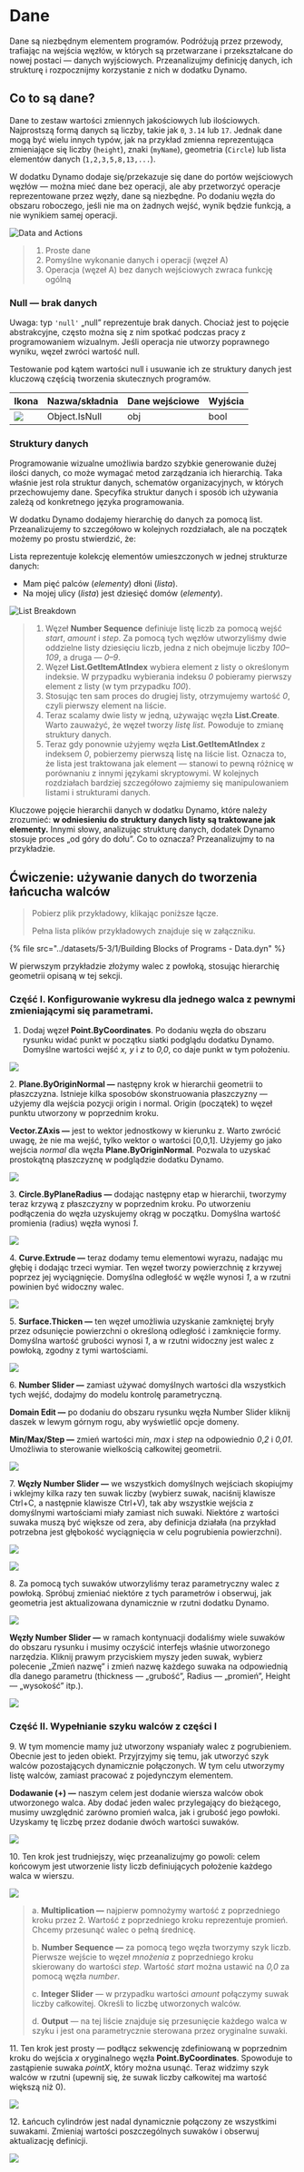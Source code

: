 # Dane

Dane są niezbędnym elementem programów. Podróżują przez przewody, trafiając na wejścia węzłów, w których są przetwarzane i przekształcane do nowej postaci — danych wyjściowych. Przeanalizujmy definicję danych, ich strukturę i rozpocznijmy korzystanie z nich w dodatku Dynamo.

## Co to są dane?

Dane to zestaw wartości zmiennych jakościowych lub ilościowych. Najprostszą formą danych są liczby, takie jak `0`, `3.14` lub `17`. Jednak dane mogą być wielu innych typów, jak na przykład zmienna reprezentująca zmieniające się liczby (`height`), znaki (`myName`), geometria (`Circle`) lub lista elementów danych (`1,2,3,5,8,13,...`).

W dodatku Dynamo dodaje się/przekazuje się dane do portów wejściowych węzłów — można mieć dane bez operacji, ale aby przetworzyć operacje reprezentowane przez węzły, dane są niezbędne. Po dodaniu węzła do obszaru roboczego, jeśli nie ma on żadnych wejść, wynik będzie funkcją, a nie wynikiem samej operacji.

![Data and Actions](<../images/5-3/1/data - what is data.jpg>)

> 1. Proste dane
> 2. Pomyślne wykonanie danych i operacji (węzeł A)
> 3. Operacja (węzeł A) bez danych wejściowych zwraca funkcję ogólną

### Null — brak danych

Uwaga: typ `'null'` „null” reprezentuje brak danych. Chociaż jest to pojęcie abstrakcyjne, często można się z nim spotkać podczas pracy z programowaniem wizualnym. Jeśli operacja nie utworzy poprawnego wyniku, węzeł zwróci wartość null.

Testowanie pod kątem wartości null i usuwanie ich ze struktury danych jest kluczową częścią tworzenia skutecznych programów.

| Ikona | Nazwa/składnia | Dane wejściowe | Wyjścia |
| ----------------------------------------------------- | ------------- | ------ | ------- |
| ![](<../images/5-3/1/data - object IsNull.jpg>) | Object.IsNull | obj | bool |

### Struktury danych

Programowanie wizualne umożliwia bardzo szybkie generowanie dużej ilości danych, co może wymagać metod zarządzania ich hierarchią. Taka właśnie jest rola struktur danych, schematów organizacyjnych, w których przechowujemy dane. Specyfika struktur danych i sposób ich używania zależą od konkretnego języka programowania.

W dodatku Dynamo dodajemy hierarchię do danych za pomocą list. Przeanalizujemy to szczegółowo w kolejnych rozdziałach, ale na początek możemy po prostu stwierdzić, że:

Lista reprezentuje kolekcję elementów umieszczonych w jednej strukturze danych:

* Mam pięć palców (_elementy_) dłoni (_lista_).
* Na mojej ulicy (_lista_) jest dziesięć domów (_elementy_).

![List Breakdown](<../images/5-3/1/data - data structures.jpg>)

> 1. Węzeł **Number Sequence** definiuje listę liczb za pomocą wejść _start_, _amount_ i _step_. Za pomocą tych węzłów utworzyliśmy dwie oddzielne listy dziesięciu liczb, jedna z nich obejmuje liczby _100–109_, a druga — _0–9_.
> 2. Węzeł **List.GetItemAtIndex** wybiera element z listy o określonym indeksie. W przypadku wybierania indeksu _0_ pobieramy pierwszy element z listy (w tym przypadku _100_).
> 3. Stosując ten sam proces do drugiej listy, otrzymujemy wartość _0_, czyli pierwszy element na liście.
> 4. Teraz scalamy dwie listy w jedną, używając węzła **List.Create**. Warto zauważyć, że węzeł tworzy _listę list._ Powoduje to zmianę struktury danych.
> 5. Teraz gdy ponownie użyjemy węzła **List.GetItemAtIndex** z indeksem _0_, pobierzemy pierwszą listę na liście list. Oznacza to, że lista jest traktowana jak element — stanowi to pewną różnicę w porównaniu z innymi językami skryptowymi. W kolejnych rozdziałach bardziej szczegółowo zajmiemy się manipulowaniem listami i strukturami danych.

Kluczowe pojęcie hierarchii danych w dodatku Dynamo, które należy zrozumieć: **w odniesieniu do struktury danych listy są traktowane jak elementy.** Innymi słowy, analizując strukturę danych, dodatek Dynamo stosuje proces „od góry do dołu”. Co to oznacza? Przeanalizujmy to na przykładzie.

## Ćwiczenie: używanie danych do tworzenia łańcucha walców

> Pobierz plik przykładowy, klikając poniższe łącze.
>
> Pełna lista plików przykładowych znajduje się w załączniku.

{% file src="../datasets/5-3/1/Building Blocks of Programs - Data.dyn" %}

W pierwszym przykładzie złożymy walec z powłoką, stosując hierarchię geometrii opisaną w tej sekcji.

### Część I. Konfigurowanie wykresu dla jednego walca z pewnymi zmieniającymi się parametrami.

1. Dodaj węzeł **Point.ByCoordinates**. Po dodaniu węzła do obszaru rysunku widać punkt w początku siatki podglądu dodatku Dynamo. Domyślne wartości wejść _x, y_ i _z_ to _0,0_, co daje punkt w tym położeniu.

![](<../images/5-3/1/data - exercise step 1.jpg>)

2\. **Plane.ByOriginNormal —** następny krok w hierarchii geometrii to płaszczyzna. Istnieje kilka sposobów skonstruowania płaszczyzny — użyjemy dla wejścia pozycji origin i normal. Origin (początek) to węzeł punktu utworzony w poprzednim kroku.

**Vector.ZAxis —** jest to wektor jednostkowy w kierunku z. Warto zwrócić uwagę, że nie ma wejść, tylko wektor o wartości \[0,0,1]. Użyjemy go jako wejścia _normal_ dla węzła **Plane.ByOriginNormal**. Pozwala to uzyskać prostokątną płaszczyznę w podglądzie dodatku Dynamo.

![](<../images/5-3/1/data - exercise step 2.jpg>)

3\. **Circle.ByPlaneRadius —** dodając następny etap w hierarchii, tworzymy teraz krzywą z płaszczyzny w poprzednim kroku. Po utworzeniu podłączenia do węzła uzyskujemy okrąg w początku. Domyślna wartość promienia (radius) węzła wynosi _1_.

![](<../images/5-3/1/data - exercise step 3.jpg>)

4\. **Curve.Extrude —** teraz dodamy temu elementowi wyrazu, nadając mu głębię i dodając trzeci wymiar. Ten węzeł tworzy powierzchnię z krzywej poprzez jej wyciągnięcie. Domyślna odległość w węźle wynosi _1_, a w rzutni powinien być widoczny walec.

![](<../images/5-3/1/data - exercise step 4.jpg>)

5\. **Surface.Thicken —** ten węzeł umożliwia uzyskanie zamkniętej bryły przez odsunięcie powierzchni o określoną odległość i zamknięcie formy. Domyślna wartość grubości wynosi _1_, a w rzutni widoczny jest walec z powłoką, zgodny z tymi wartościami.

![](<../images/5-3/1/data - exercise step 5.jpg>)

6\. **Number Slider —** zamiast używać domyślnych wartości dla wszystkich tych wejść, dodajmy do modelu kontrolę parametryczną.

**Domain Edit —** po dodaniu do obszaru rysunku węzła Number Slider kliknij daszek w lewym górnym rogu, aby wyświetlić opcje domeny.

**Min/Max/Step —** zmień wartości _min_, _max_ i _step_ na odpowiednio _0_,_2_ i _0,01_. Umożliwia to sterowanie wielkością całkowitej geometrii.

![](<../images/5-3/1/data - exercise step 6.gif>)

7\. **Węzły Number Slider —** we wszystkich domyślnych wejściach skopiujmy i wklejmy kilka razy ten suwak liczby (wybierz suwak, naciśnij klawisze Ctrl+C, a następnie klawisze Ctrl+V), tak aby wszystkie wejścia z domyślnymi wartościami miały zamiast nich suwaki. Niektóre z wartości suwaka muszą być większe od zera, aby definicja działała (na przykład potrzebna jest głębokość wyciągnięcia w celu pogrubienia powierzchni).

![](<../images/5-3/1/data - exercise step 7a.gif>)

![](<../images/5-3/1/data - exercise step 7b.gif>)

8\. Za pomocą tych suwaków utworzyliśmy teraz parametryczny walec z powłoką. Spróbuj zmieniać niektóre z tych parametrów i obserwuj, jak geometria jest aktualizowana dynamicznie w rzutni dodatku Dynamo.

![](<../images/5-3/1/data - exercise step 8a.gif>)

**Węzły Number Slider —** w ramach kontynuacji dodaliśmy wiele suwaków do obszaru rysunku i musimy oczyścić interfejs właśnie utworzonego narzędzia. Kliknij prawym przyciskiem myszy jeden suwak, wybierz polecenie „Zmień nazwę” i zmień nazwę każdego suwaka na odpowiednią dla danego parametru (thickness — „grubość”, Radius — „promień”, Height — „wysokość” itp.).

![](<../images/5-3/1/data - exercise step 8b step.jpg>)

### Część II. Wypełnianie szyku walców z części I

9\. W tym momencie mamy już utworzony wspaniały walec z pogrubieniem. Obecnie jest to jeden obiekt. Przyjrzyjmy się temu, jak utworzyć szyk walców pozostających dynamicznie połączonych. W tym celu utworzymy listę walców, zamiast pracować z pojedynczym elementem.

**Dodawanie (+) —** naszym celem jest dodanie wiersza walców obok utworzonego walca. Aby dodać jeden walec przylegający do bieżącego, musimy uwzględnić zarówno promień walca, jak i grubość jego powłoki. Uzyskamy tę liczbę przez dodanie dwóch wartości suwaków.

![](<../images/5-3/1/data - exercise step 9.jpg>)

10\. Ten krok jest trudniejszy, więc przeanalizujmy go powoli: celem końcowym jest utworzenie listy liczb definiujących położenie każdego walca w wierszu.

![](<../images/5-3/1/data - exercise step 10.jpg>)

> a. **Multiplication —** najpierw pomnożymy wartość z poprzedniego kroku przez 2. Wartość z poprzedniego kroku reprezentuje promień. Chcemy przesunąć walec o pełną średnicę.
>
> b. **Number Sequence —** za pomocą tego węzła tworzymy szyk liczb. Pierwsze wejście to węzeł _mnożenia_ z poprzedniego kroku skierowany do wartości _step_. Wartość _start_ można ustawić na _0,0_ za pomocą węzła _number_.
>
> c. **Integer Slider** — w przypadku wartości _amount_ połączymy suwak liczby całkowitej. Określi to liczbę utworzonych walców.
>
> d. **Output** — na tej liście znajduje się przesunięcie każdego walca w szyku i jest ona parametrycznie sterowana przez oryginalne suwaki.

11\. Ten krok jest prosty — podłącz sekwencję zdefiniowaną w poprzednim kroku do wejścia _x_ oryginalnego węzła **Point.ByCoordinates**. Spowoduje to zastąpienie suwaka _pointX_, który można usunąć. Teraz widzimy szyk walców w rzutni (upewnij się, że suwak liczby całkowitej ma wartość większą niż 0).

![](<../images/5-3/1/data - exercise step 11.gif>)

12\. Łańcuch cylindrów jest nadal dynamicznie połączony ze wszystkimi suwakami. Zmieniaj wartości poszczególnych suwaków i obserwuj aktualizację definicji.

![](<../images/5-3/1/data - exercise step 12.gif>)
